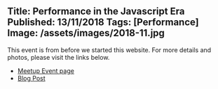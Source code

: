 Title: Performance in the Javascript Era
Published: 13/11/2018
Tags: [Performance]
Image: /assets/images/2018-11.jpg
---
This event is from before we started this website. For more details and photos, please visit the links below.

* [Meetup Event page](https://www.meetup.com/dotnetoxford/events/254999193/)
* [Blog Post](https://www.danclarke.com/dotnetoxford-november-2018)
